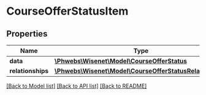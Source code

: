 # CourseOfferStatusItem

## Properties
Name | Type | Description | Notes
------------ | ------------- | ------------- | -------------
**data** | [**\Phwebs\Wisenet\Model\CourseOfferStatus**](CourseOfferStatus.md) |  | [optional] 
**relationships** | [**\Phwebs\Wisenet\Model\CourseOfferStatusRelationships**](CourseOfferStatusRelationships.md) |  | [optional] 

[[Back to Model list]](../../README.md#documentation-for-models) [[Back to API list]](../../README.md#documentation-for-api-endpoints) [[Back to README]](../../README.md)

